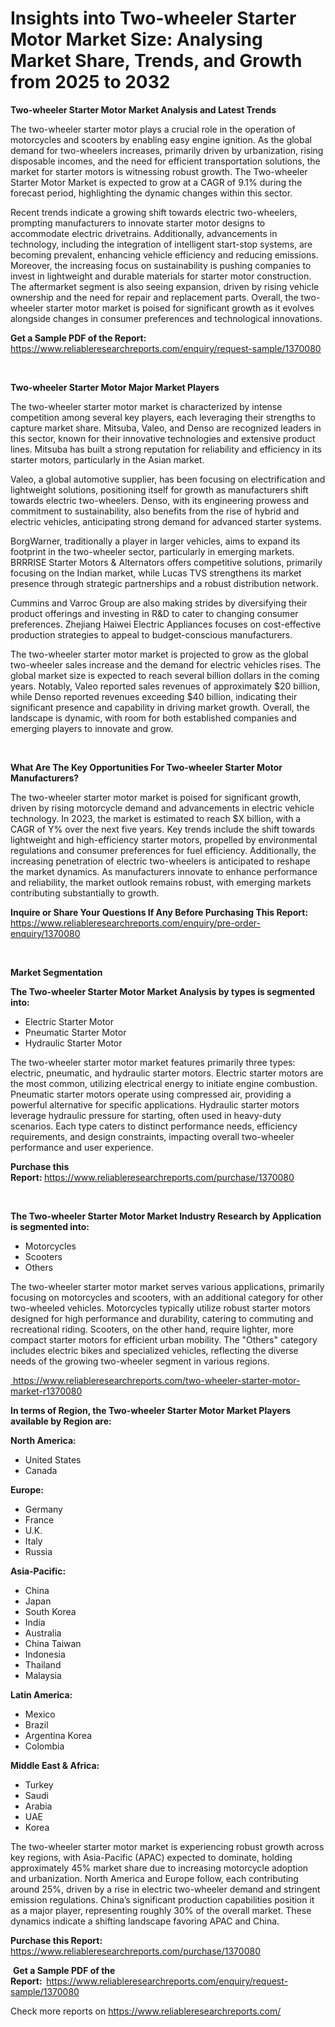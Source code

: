 <p><h1>Insights into Two-wheeler Starter Motor Market Size: Analysing Market Share, Trends, and Growth from 2025 to 2032</h1></p><p><strong>Two-wheeler Starter Motor Market Analysis and Latest Trends</strong></p>
<p><p>The two-wheeler starter motor plays a crucial role in the operation of motorcycles and scooters by enabling easy engine ignition. As the global demand for two-wheelers increases, primarily driven by urbanization, rising disposable incomes, and the need for efficient transportation solutions, the market for starter motors is witnessing robust growth. The Two-wheeler Starter Motor Market is expected to grow at a CAGR of 9.1% during the forecast period, highlighting the dynamic changes within this sector.</p><p>Recent trends indicate a growing shift towards electric two-wheelers, prompting manufacturers to innovate starter motor designs to accommodate electric drivetrains. Additionally, advancements in technology, including the integration of intelligent start-stop systems, are becoming prevalent, enhancing vehicle efficiency and reducing emissions. Moreover, the increasing focus on sustainability is pushing companies to invest in lightweight and durable materials for starter motor construction. The aftermarket segment is also seeing expansion, driven by rising vehicle ownership and the need for repair and replacement parts. Overall, the two-wheeler starter motor market is poised for significant growth as it evolves alongside changes in consumer preferences and technological innovations.</p></p>
<p><strong>Get a Sample PDF of the Report:&nbsp;</strong> <a href="https://www.reliableresearchreports.com/enquiry/request-sample/1370080?utm_campaign=3284&utm_medium=2&utm_source=Github&utm_content=ia&utm_term=22032025&utm_id=two-wheeler-starter-motor">https://www.reliableresearchreports.com/enquiry/request-sample/1370080</a></p>
<p>&nbsp;</p>
<p><strong>Two-wheeler Starter Motor Major Market Players</strong></p>
<p><p>The two-wheeler starter motor market is characterized by intense competition among several key players, each leveraging their strengths to capture market share. Mitsuba, Valeo, and Denso are recognized leaders in this sector, known for their innovative technologies and extensive product lines. Mitsuba has built a strong reputation for reliability and efficiency in its starter motors, particularly in the Asian market.</p><p>Valeo, a global automotive supplier, has been focusing on electrification and lightweight solutions, positioning itself for growth as manufacturers shift towards electric two-wheelers. Denso, with its engineering prowess and commitment to sustainability, also benefits from the rise of hybrid and electric vehicles, anticipating strong demand for advanced starter systems.</p><p>BorgWarner, traditionally a player in larger vehicles, aims to expand its footprint in the two-wheeler sector, particularly in emerging markets. BRRRISE Starter Motors & Alternators offers competitive solutions, primarily focusing on the Indian market, while Lucas TVS strengthens its market presence through strategic partnerships and a robust distribution network.</p><p>Cummins and Varroc Group are also making strides by diversifying their product offerings and investing in R&D to cater to changing consumer preferences. Zhejiang Haiwei Electric Appliances focuses on cost-effective production strategies to appeal to budget-conscious manufacturers.</p><p>The two-wheeler starter motor market is projected to grow as the global two-wheeler sales increase and the demand for electric vehicles rises. The global market size is expected to reach several billion dollars in the coming years. Notably, Valeo reported sales revenues of approximately $20 billion, while Denso reported revenues exceeding $40 billion, indicating their significant presence and capability in driving market growth. Overall, the landscape is dynamic, with room for both established companies and emerging players to innovate and grow.</p></p>
<p>&nbsp;</p>
<p><strong>What Are The Key Opportunities For Two-wheeler Starter Motor Manufacturers?</strong></p>
<p><p>The two-wheeler starter motor market is poised for significant growth, driven by rising motorcycle demand and advancements in electric vehicle technology. In 2023, the market is estimated to reach $X billion, with a CAGR of Y% over the next five years. Key trends include the shift towards lightweight and high-efficiency starter motors, propelled by environmental regulations and consumer preferences for fuel efficiency. Additionally, the increasing penetration of electric two-wheelers is anticipated to reshape the market dynamics. As manufacturers innovate to enhance performance and reliability, the market outlook remains robust, with emerging markets contributing substantially to growth.</p></p>
<p><strong>Inquire or Share Your Questions If Any Before Purchasing This Report:</strong> <a href="https://www.reliableresearchreports.com/enquiry/pre-order-enquiry/1370080?utm_campaign=3284&utm_medium=2&utm_source=Github&utm_content=ia&utm_term=22032025&utm_id=two-wheeler-starter-motor">https://www.reliableresearchreports.com/enquiry/pre-order-enquiry/1370080</a></p>
<p>&nbsp;</p>
<p><strong>Market Segmentation</strong></p>
<p><strong>The Two-wheeler Starter Motor Market Analysis by types is segmented into:</strong></p>
<p><ul><li>Electric Starter Motor</li><li>Pneumatic Starter Motor</li><li>Hydraulic Starter Motor</li></ul></p>
<p><p>The two-wheeler starter motor market features primarily three types: electric, pneumatic, and hydraulic starter motors. Electric starter motors are the most common, utilizing electrical energy to initiate engine combustion. Pneumatic starter motors operate using compressed air, providing a powerful alternative for specific applications. Hydraulic starter motors leverage hydraulic pressure for starting, often used in heavy-duty scenarios. Each type caters to distinct performance needs, efficiency requirements, and design constraints, impacting overall two-wheeler performance and user experience.</p></p>
<p><strong>Purchase this Report:&nbsp;</strong><a href="https://www.reliableresearchreports.com/purchase/1370080?utm_campaign=3284&utm_medium=2&utm_source=Github&utm_content=ia&utm_term=22032025&utm_id=two-wheeler-starter-motor">https://www.reliableresearchreports.com/purchase/1370080</a></p>
<p>&nbsp;</p>
<p><strong>The Two-wheeler Starter Motor Market Industry Research by Application is segmented into:</strong></p>
<p><ul><li>Motorcycles</li><li>Scooters</li><li>Others</li></ul></p>
<p><p>The two-wheeler starter motor market serves various applications, primarily focusing on motorcycles and scooters, with an additional category for other two-wheeled vehicles. Motorcycles typically utilize robust starter motors designed for high performance and durability, catering to commuting and recreational riding. Scooters, on the other hand, require lighter, more compact starter motors for efficient urban mobility. The "Others" category includes electric bikes and specialized vehicles, reflecting the diverse needs of the growing two-wheeler segment in various regions.</p></p>
<p><a href="https://www.reliableresearchreports.com/two-wheeler-starter-motor-market-r1370080?utm_campaign=3284&utm_medium=2&utm_source=Github&utm_content=ia&utm_term=22032025&utm_id=two-wheeler-starter-motor">&nbsp;https://www.reliableresearchreports.com/two-wheeler-starter-motor-market-r1370080</a></p>
<p><strong>In terms of Region, the Two-wheeler Starter Motor Market Players available by Region are:</strong></p>
<p>
    <p> <strong> North America: </strong>
        <ul>
            <li>United States</li>
            <li>Canada</li>
        </ul>
        </p> 
    <p> <strong> Europe: </strong>
        <ul>
            <li>Germany</li>
            <li>France</li>
            <li>U.K.</li>
            <li>Italy</li>
            <li>Russia</li>
        </ul>
        </p> 
    <p> <strong> Asia-Pacific: </strong>
        <ul>
            <li>China</li>
            <li>Japan</li>
            <li>South Korea</li>
            <li>India</li>
            <li>Australia</li>
            <li>China Taiwan</li>
            <li>Indonesia</li>
            <li>Thailand</li>
            <li>Malaysia</li>
        </ul>
        </p> 
    <p> <strong> Latin America: </strong>
        <ul>
            <li>Mexico</li>
            <li>Brazil</li>
            <li>Argentina Korea</li>
            <li>Colombia</li>
        </ul>
        </p> 
    <p> <strong> Middle East & Africa: </strong>
        <ul>
            <li>Turkey</li>
            <li>Saudi</li>
            <li>Arabia</li>
            <li>UAE</li>
            <li>Korea</li>
        </ul>
    </p>
    </p>
<p><p>The two-wheeler starter motor market is experiencing robust growth across key regions, with Asia-Pacific (APAC) expected to dominate, holding approximately 45% market share due to increasing motorcycle adoption and urbanization. North America and Europe follow, each contributing around 25%, driven by a rise in electric two-wheeler demand and stringent emission regulations. China’s significant production capabilities position it as a major player, representing roughly 30% of the overall market. These dynamics indicate a shifting landscape favoring APAC and China.</p></p>
<p><strong>Purchase this Report: </strong><a href="https://www.reliableresearchreports.com/purchase/1370080?utm_campaign=3284&utm_medium=2&utm_source=Github&utm_content=ia&utm_term=22032025&utm_id=two-wheeler-starter-motor">https://www.reliableresearchreports.com/purchase/1370080</a></p>
<p>&nbsp;<strong>Get a Sample PDF of the Report:&nbsp;&nbsp;</strong><a href="https://www.reliableresearchreports.com/enquiry/request-sample/1370080?utm_campaign=3284&utm_medium=2&utm_source=Github&utm_content=ia&utm_term=22032025&utm_id=two-wheeler-starter-motor">https://www.reliableresearchreports.com/enquiry/request-sample/1370080</a></p>
<p><strong></strong></p>
<p>Check more reports on <a href="https://www.reliableresearchreports.com/?utm_campaign=3284&utm_medium=2&utm_source=Github&utm_content=ia&utm_term=22032025&utm_id=two-wheeler-starter-motor">https://www.reliableresearchreports.com/</a></p>